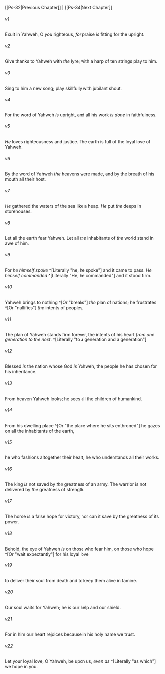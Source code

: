 ﻿---
aliases:
  - Psalms 33
---

[[Ps-32|Previous Chapter]] | [[Ps-34|Next Chapter]]

###### v1
Exult in Yahweh, O _you_ righteous,
_for_ praise _is_ fitting for the upright.

###### v2
Give thanks to Yahweh with _the_ lyre;
with a harp of ten strings play to him.

###### v3
Sing to him a new song;
play skillfully with jubilant shout.

###### v4
For the word of Yahweh _is_ upright,
and all his work _is done_ in faithfulness.

###### v5
_He_ loves righteousness and justice.
The earth is full of the loyal love of Yahweh.

###### v6
By the word of Yahweh _the_ heavens were made,
and by the breath of his mouth all their host.

###### v7
_He_ gathered the waters of the sea like a heap.
_He_ put _the_ deeps in storehouses.

###### v8
Let all the earth fear Yahweh.
Let all _the_ inhabitants of _the_ world stand in awe of him.

###### v9
For _he himself spoke_ ^[Literally "he, he spoke"] and it came to pass.
_He himself commanded_ ^[Literally "He, he commanded"] and it stood firm.

###### v10
Yahweh brings to nothing ^[Or "breaks"] _the_ plan of nations;
he frustrates ^[Or "nullifies"] _the_ intents of peoples.

###### v11
The plan of Yahweh stands firm forever,
the intents of his heart _from one generation to the next_. ^[Literally "to a generation and a generation"]

###### v12
Blessed _is_ the nation whose God _is_ Yahweh,
the people he has chosen for his inheritance.

###### v13
From heaven Yahweh looks;
he sees all the children of humankind.

###### v14
From his dwelling place ^[Or "the place where he sits enthroned"] he gazes
on all the inhabitants of the earth,

###### v15
he who fashions altogether their heart,
he who understands all their works.

###### v16
The king _is_ not saved by _the_ greatness of an army.
The warrior is not delivered by _the_ greatness of strength.

###### v17
The horse _is_ a false hope for victory,
nor can it save by the greatness of its power.

###### v18
Behold, the eye of Yahweh _is_ on those who fear him,
on those who hope ^[Or "wait expectantly"] for his loyal love

###### v19
to deliver their soul from death
and to keep them alive in famine.

###### v20
Our soul waits for Yahweh;
he _is_ our help and our shield.

###### v21
For in him our heart rejoices
because in his holy name we trust.

###### v22
Let your loyal love, O Yahweh, be upon us,
_even as_ ^[Literally "as which"] we hope in you.